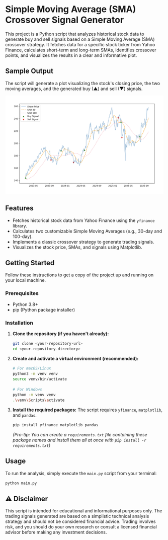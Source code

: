 # Simple Moving Average (SMA) Crossover Signal Generator

This project is a Python script that analyzes historical stock data to generate buy and sell signals based on a Simple Moving Average (SMA) crossover strategy. It fetches data for a specific stock ticker from Yahoo Finance, calculates short-term and long-term SMAs, identifies crossover points, and visualizes the results in a clear and informative plot.

## Sample Output

The script will generate a plot visualizing the stock's closing price, the two moving averages, and the generated buy (▲) and sell (▼) signals.

![Sample Plot](Assets/Plot_Example.png)

## Features

- Fetches historical stock data from Yahoo Finance using the `yfinance` library.
- Calculates two customizable Simple Moving Averages (e.g., 30-day and 100-day).
- Implements a classic crossover strategy to generate trading signals.
- Visualizes the stock price, SMAs, and signals using Matplotlib.

## Getting Started

Follow these instructions to get a copy of the project up and running on your local machine.

### Prerequisites

- Python 3.8+
- pip (Python package installer)

### Installation

1.  **Clone the repository (if you haven't already):**
    ```bash
    git clone <your-repository-url>
    cd <your-repository-directory>
    ```

2.  **Create and activate a virtual environment (recommended):**
    ```bash
    # For macOS/Linux
    python3 -m venv venv
    source venv/bin/activate

    # For Windows
    python -m venv venv
    .\venv\Scripts\activate
    ```

3.  **Install the required packages:**
    The script requires `yfinance`, `matplotlib`, and `pandas`.
    ```bash
    pip install yfinance matplotlib pandas
    ```
    *(Pro-tip: You can create a `requirements.txt` file containing these package names and install them all at once with `pip install -r requirements.txt`)*

## Usage

To run the analysis, simply execute the `main.py` script from your terminal:
```bash
python main.py
```
## ⚠️ Disclaimer

This script is intended for educational and informational purposes only.
The trading signals generated are based on a simplistic technical analysis strategy and should not be considered financial advice.
Trading involves risk, and you should do your own research or consult a licensed financial advisor before making any investment decisions.
